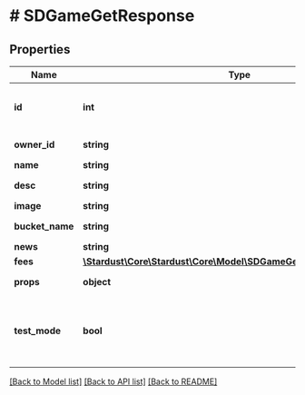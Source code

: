 # # SDGameGetResponse

## Properties

Name | Type | Description | Notes
------------ | ------------- | ------------- | -------------
**id** | **int** | Game ID Number (unsigned 32 bit integer) |
**owner_id** | **string** | Game Owner ID |
**name** | **string** | Game name |
**desc** | **string** | Game description |
**image** | **string** | Game image |
**bucket_name** | **string** | Game bucket name |
**news** | **string** | Game news | [optional]
**fees** | [**\Stardust\Core\Stardust\Core\Model\SDGameGetResponseFeesInner[]**](SDGameGetResponseFeesInner.md) |  | [optional]
**props** | **object** | Game properties | [optional]
**test_mode** | **bool** | If on test mode features are enabled. Currently in development. | [optional]

[[Back to Model list]](../../README.md#models) [[Back to API list]](../../README.md#endpoints) [[Back to README]](../../README.md)
